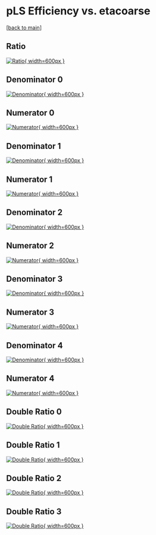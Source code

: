# pLS Efficiency vs. etacoarse

[[back to main](./)]



## Ratio

[![Ratio](../mtv/var/pLS_loweta_211_1_eff_etacoarse.png){ width=600px }](../mtv/var/pLS_loweta_211_1_eff_etacoarse.pdf)

## Denominator 0

[![Denominator](../mtv/den/pLS_loweta_211_1_eff_etacoarse_den0.png){ width=600px }](../mtv/den/pLS_loweta_211_1_eff_etacoarse_den0.pdf)

## Numerator 0

[![Numerator](../mtv/num/pLS_loweta_211_1_eff_etacoarse_num0.png){ width=600px }](../mtv/num/pLS_loweta_211_1_eff_etacoarse_num0.pdf)

## Denominator 1

[![Denominator](../mtv/den/pLS_loweta_211_1_eff_etacoarse_den1.png){ width=600px }](../mtv/den/pLS_loweta_211_1_eff_etacoarse_den1.pdf)

## Numerator 1

[![Numerator](../mtv/num/pLS_loweta_211_1_eff_etacoarse_num1.png){ width=600px }](../mtv/num/pLS_loweta_211_1_eff_etacoarse_num1.pdf)

## Denominator 2

[![Denominator](../mtv/den/pLS_loweta_211_1_eff_etacoarse_den2.png){ width=600px }](../mtv/den/pLS_loweta_211_1_eff_etacoarse_den2.pdf)

## Numerator 2

[![Numerator](../mtv/num/pLS_loweta_211_1_eff_etacoarse_num2.png){ width=600px }](../mtv/num/pLS_loweta_211_1_eff_etacoarse_num2.pdf)

## Denominator 3

[![Denominator](../mtv/den/pLS_loweta_211_1_eff_etacoarse_den3.png){ width=600px }](../mtv/den/pLS_loweta_211_1_eff_etacoarse_den3.pdf)

## Numerator 3

[![Numerator](../mtv/num/pLS_loweta_211_1_eff_etacoarse_num3.png){ width=600px }](../mtv/num/pLS_loweta_211_1_eff_etacoarse_num3.pdf)

## Denominator 4

[![Denominator](../mtv/den/pLS_loweta_211_1_eff_etacoarse_den4.png){ width=600px }](../mtv/den/pLS_loweta_211_1_eff_etacoarse_den4.pdf)

## Numerator 4

[![Numerator](../mtv/num/pLS_loweta_211_1_eff_etacoarse_num4.png){ width=600px }](../mtv/num/pLS_loweta_211_1_eff_etacoarse_num4.pdf)

## Double Ratio 0

[![Double Ratio](../mtv/ratio/pLS_loweta_211_1_eff_etacoarse_ratio0.png){ width=600px }](../mtv/ratio/pLS_loweta_211_1_eff_etacoarse_ratio0.pdf)

## Double Ratio 1

[![Double Ratio](../mtv/ratio/pLS_loweta_211_1_eff_etacoarse_ratio1.png){ width=600px }](../mtv/ratio/pLS_loweta_211_1_eff_etacoarse_ratio1.pdf)

## Double Ratio 2

[![Double Ratio](../mtv/ratio/pLS_loweta_211_1_eff_etacoarse_ratio2.png){ width=600px }](../mtv/ratio/pLS_loweta_211_1_eff_etacoarse_ratio2.pdf)

## Double Ratio 3

[![Double Ratio](../mtv/ratio/pLS_loweta_211_1_eff_etacoarse_ratio3.png){ width=600px }](../mtv/ratio/pLS_loweta_211_1_eff_etacoarse_ratio3.pdf)

